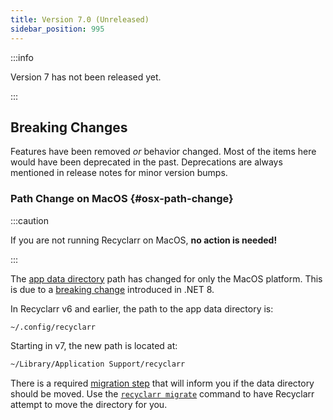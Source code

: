 ```yaml
---
title: Version 7.0 (Unreleased)
sidebar_position: 995
---
```


:::info

Version 7 has not been released yet.

:::

## Breaking Changes

Features have been removed *or* behavior changed. Most of the items here would have been deprecated
in the past. Deprecations are always mentioned in release notes for minor version bumps.

### Path Change on MacOS {#osx-path-change}

:::caution

If you are not running Recyclarr on MacOS, **no action is needed!**

:::

The [app data directory](../file-structure.md#appdata-directory) path has changed for only the MacOS
platform. This is due to a [breaking change][net8] introduced in .NET 8.

In Recyclarr v6 and earlier, the path to the app data directory is:

```sh
~/.config/recyclarr
```

Starting in v7, the new path is located at:

```sh
~/Library/Application Support/recyclarr
```

There is a required [migration step][mig] that will inform you if the data directory should be
moved. Use the [`recyclarr migrate`][cmd] command to have Recyclarr attempt to move the directory
for you.

[net8]: https://learn.microsoft.com/en-us/dotnet/core/compatibility/core-libraries/8.0/getfolderpath-unix
[mig]: ../behavior/migration-system.md
[cmd]: ../cli/migrate.md
